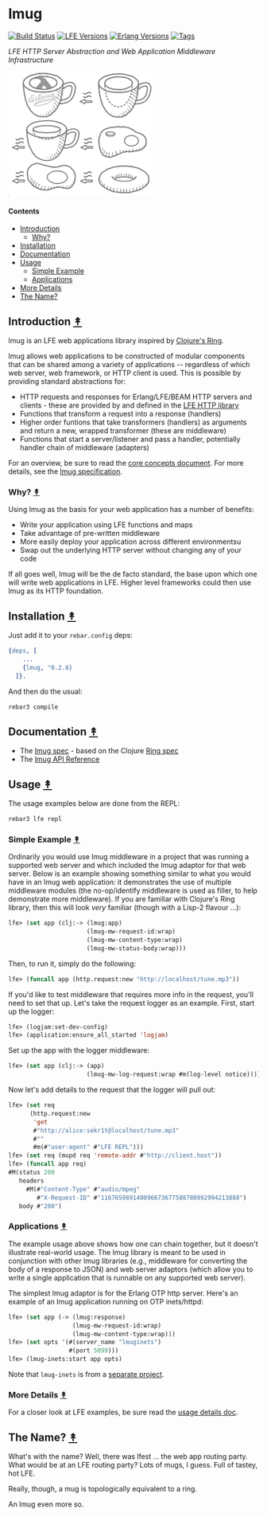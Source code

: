 # lmug

[![Build Status][gh-actions-badge]][gh-actions]
[![LFE Versions][lfe-badge]][lfe]
[![Erlang Versions][erlang-badge]][versions]
[![Tags][github-tags-badge]][github-tags]

*LFE HTTP Server Abstraction and Web Application Middleware Infrastructure*

[![Project Logo][logo]][logo-large]

#### Contents

* [Introduction](#introduction-)
  * [Why?](#why-)
* [Installation](#installation-)
* [Documentation](#documentation-)
* [Usage](#usage-)
  * [Simple Example](#simple-example-)
  * [Applications](#applications-)
* [More Details](#more-details-)
* [The Name?](#the-name-)

## Introduction [&#x219F;](#contents)

lmug is an LFE web applications library inspired by
[Clojure's Ring](https://github.com/ring-clojure/ring).

lmug allows web applications to be constructed of modular components
that can be shared among a variety of applications -- regardless of
which web server, web framework, or HTTP client is used. This is possible by providing
standard abstractions for:

* HTTP requests and responses for Erlang/LFE/BEAM HTTP servers and clients - these are provided by and defined in the [LFE HTTP library](https://github.com/lfe-http/http)
* Functions that transform a request into a response (handlers)
* Higher order funtions that take transformers (handlers) as arguments and return a new, wrapped transformer (these are middleware)
* Functions that start a server/listener and pass a handler, potentially handler chain of middleware (adapters)

For an overview, be sure to read the [core concepts document](./docs/core-concepts.md). For more details, see the [lmug specification](docs/lmug-spec.md).

### Why? [&#x219F;](#contents)

Using lmug as the basis for your web application has a number of
benefits:

* Write your application using LFE functions and maps
* Take advantage of pre-written middleware
* More easily deploy your application across different environmentsu
* Swap out the underlying HTTP server without changing any of your code

If all goes well, lmug will be the de facto standard, the base upon which one will write web applications in LFE. Higher level frameworks could then use lmug as its HTTP foundation.

## Installation [&#x219F;](#contents)

Just add it to your ``rebar.config`` deps:

```erlang
{deps, [
    ...
    {lmug, "0.2.8}
  ]}.
```

And then do the usual:

```bash
rebar3 compile
```

## Documentation [&#x219F;](#contents)

* The [lmug spec](docs/SPEC.md) - based on the Clojure [Ring spec](https://github.com/ring-clojure/ring/blob/master/SPEC)
* The [lmug API Reference](http://lfe-mug.github.io/lmug/current/api)

## Usage [&#x219F;](#contents)

The usage examples below are done from the REPL:

```bash
rebar3 lfe repl
```

### Simple Example [&#x219F;](#contents)

Ordinarily you would use lmug middleware in a project that was running a
supported web server and which included the lmug adaptor for that web server.
Below is an example showing something similar to what you would have in an
lmug web application: it demonstrates the use of multiple middleware modules (the
no-op/identify middleware is used as filler, to help demonstrate more middleware).
If you are familiar with Clojure's Ring library, then this will look *very*
familiar (though with a Lisp-2 flavour ...):

```lisp
lfe> (set app (clj:-> (lmug:app)
                      (lmug-mw-request-id:wrap)
                      (lmug-mw-content-type:wrap)
                      (lmug-mw-status-body:wrap)))
```

Then, to run it, simply do the following:

```lisp
lfe> (funcall app (http.request:new "http://localhost/tune.mp3"))
```

If you'd like to test middleware that requires more info in the request, you'll need to set that up. Let's take the request logger as an example. First, start up the logger:

``` lisp
lfe> (logjam:set-dev-config)
lfe> (application:ensure_all_started 'logjam)
```

Set up the app with the logger middleware:

```lisp
lfe> (set app (clj:-> (app)
                      (lmug-mw-log-request:wrap #m(log-level notice))))
```

Now let's add details to the request that the logger will pull out:

```lisp
lfe> (set req
      (http.request:new
       'get
       #"http://alice:sekr1t@localhost/tune.mp3"
       #""
       #m(#"user-agent" #"LFE REPL")))
lfe> (set req (mupd req 'remote-addr #"http://client.host"))
lfe> (funcall app req)
#M(status 200
   headers
     #M(#"Content-Type" #"audio/mpeg"
        #"X-Request-ID" #"116765989140096673677588780992994213888")
   body #"200")
```

### Applications [&#x219F;](#contents)

The example usage above shows how one can chain together, but it doesn't
illustrate real-world usage. The lmug library is meant to be used in
conjunction with other lmug libraries (e.g., middleware for converting the
body of a response to JSON) and web server adaptors (which allow you to write
a single application that is runnable on any supported web server).

The simplest lmug adaptor is for the Erlang OTP http server. Here's an
example of an lmug application running on OTP inets/httpd:

```lisp
lfe> (set app (-> (lmug:response)
                  (lmug-mw-request-id:wrap)
                  (lmug-mw-content-type:wrap)))
lfe> (set opts '(#(server_name "lmuginets")
                 #(port 5099)))
lfe> (lmug-inets:start app opts)
```

Note that `lmug-inets` is from a [separate project](https://github.com/lfe-mug/lmug-inets).

### More Details [&#x219F;](#contents)

For a closer look at LFE examples, be sure read the [usage details doc](./doc/usage-details).

## The Name? [&#x219F;](#contents)

What's with the name? Well, there was lfest ... the web app routing
party. What would be at an LFE routing party? Lots of mugs, I guess.
Full of tastey, hot LFE.

Really, though, a mug is topologically equivalent to a ring.

An lmug even more so.


[//]: ---Named-Links---

[logo]: resources/images/mugring-small-grey-3.png
[logo-large]: resources/images/mugring-large-grey-3.png
[gh-actions-badge]: https://github.com/lfe-mug/lmug/workflows/ci%2Fcd/badge.svg
[gh-actions]: https://github.com/lfe-mug/lmug/actions
[lfe]: https://github.com/lfe/lfe
[lfe-badge]: https://img.shields.io/badge/lfe-2.1-blue.svg
[erlang-badge]: https://img.shields.io/badge/erlang-21%20to%2026-blue.svg
[versions]: https://github.com/lfe-mug/lmug/blob/master/.github/workflows/cicd.yml
[github-tags]: https://github.com/lfe-mug/lmug/tags
[github-tags-badge]: https://img.shields.io/github/tag/lfe-mug/lmug.svg
